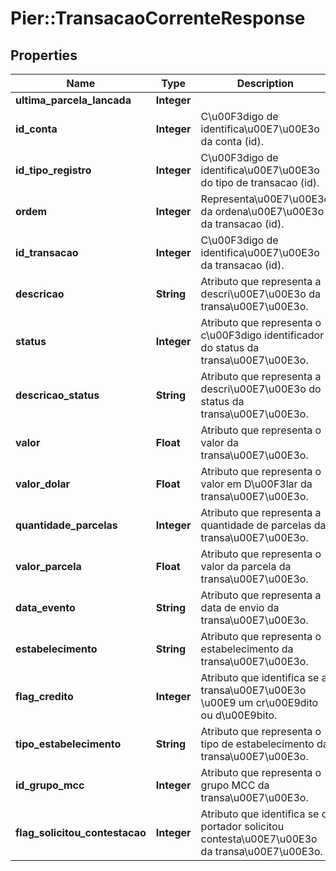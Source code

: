 # Pier::TransacaoCorrenteResponse

## Properties
Name | Type | Description | Notes
------------ | ------------- | ------------- | -------------
**ultima_parcela_lancada** | **Integer** |  | [optional] 
**id_conta** | **Integer** | C\u00F3digo de identifica\u00E7\u00E3o da conta (id). | [optional] 
**id_tipo_registro** | **Integer** | C\u00F3digo de identifica\u00E7\u00E3o do tipo de transacao (id). | [optional] 
**ordem** | **Integer** | Representa\u00E7\u00E3o da ordena\u00E7\u00E3o da transacao (id). | [optional] 
**id_transacao** | **Integer** | C\u00F3digo de identifica\u00E7\u00E3o da transacao (id). | [optional] 
**descricao** | **String** | Atributo que representa a descri\u00E7\u00E3o da transa\u00E7\u00E3o. | [optional] 
**status** | **Integer** | Atributo que representa o c\u00F3digo identificador do status da transa\u00E7\u00E3o. | [optional] 
**descricao_status** | **String** | Atributo que representa a descri\u00E7\u00E3o do status da transa\u00E7\u00E3o. | [optional] 
**valor** | **Float** | Atributo que representa o valor da transa\u00E7\u00E3o. | [optional] 
**valor_dolar** | **Float** | Atributo que representa o valor em D\u00F3lar da transa\u00E7\u00E3o. | [optional] 
**quantidade_parcelas** | **Integer** | Atributo que representa a quantidade de parcelas da transa\u00E7\u00E3o. | [optional] 
**valor_parcela** | **Float** | Atributo que representa o valor da parcela da transa\u00E7\u00E3o. | [optional] 
**data_evento** | **String** | Atributo que representa a data de envio da transa\u00E7\u00E3o. | [optional] 
**estabelecimento** | **String** | Atributo que representa o estabelecimento da transa\u00E7\u00E3o. | [optional] 
**flag_credito** | **Integer** | Atributo que identifica se a transa\u00E7\u00E3o \u00E9 um cr\u00E9dito ou d\u00E9bito. | [optional] 
**tipo_estabelecimento** | **String** | Atributo que representa o tipo de estabelecimento da transa\u00E7\u00E3o. | [optional] 
**id_grupo_mcc** | **Integer** | Atributo que representa o grupo MCC da transa\u00E7\u00E3o. | [optional] 
**flag_solicitou_contestacao** | **Integer** | Atributo que identifica se o portador solicitou contesta\u00E7\u00E3o da transa\u00E7\u00E3o. | [optional] 


